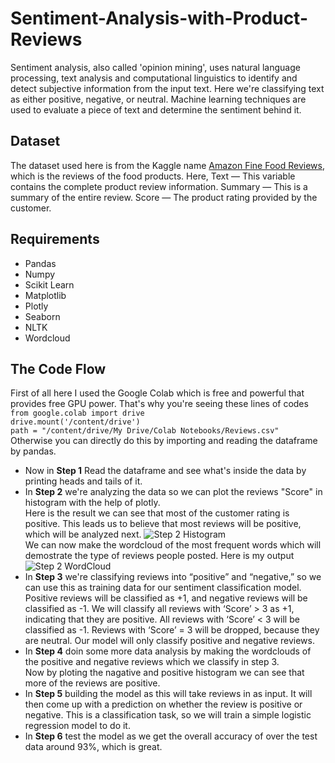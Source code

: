 # Sentiment-Analysis-with-Product-Reviews
Sentiment analysis, also called 'opinion mining', uses natural language processing, text analysis and computational linguistics to identify and detect subjective information from the input text. Here we're classifying text as either positive, negative, or neutral. Machine learning techniques are used to evaluate a piece of text and determine the sentiment behind it.

## Dataset
The dataset used here is from the Kaggle name [Amazon Fine Food Reviews](https://www.kaggle.com/snap/amazon-fine-food-reviews?select=Reviews.csv), which is the reviews of the food products. Here, Text — This variable contains the complete product review information.
Summary — This is a summary of the entire review.
Score — The product rating provided by the customer.

## Requirements
- Pandas
- Numpy
- Scikit Learn
- Matplotlib
- Plotly
- Seaborn
- NLTK
- Wordcloud

## The Code Flow
First of all here I used the Google Colab which is free and powerful that provides free GPU power. That's why you're seeing these lines of codes</br>```from google.colab import drive```\
```drive.mount('/content/drive')```\
```path = "/content/drive/My Drive/Colab Notebooks/Reviews.csv"```\
Otherwise you can directly do this by importing and reading the dataframe by pandas.</br>
- Now in **Step 1** Read the dataframe and see what's inside the data by printing heads and tails of it.
- In **Step 2** we're analyzing the data so we can plot the reviews "Score" in histogram with the help of plotly.</br>
Here is the result we can see that most of the customer rating is positive. This leads us to believe that most reviews will be positive, which will be analyzed next.
![Step 2 Histogram](Dragster.jpg)</br>
We can now make the wordcloud of the most frequent words which will demostrate the type of reviews people posted. Here is my output ![Step 2 WordCloud](Dragster.jpg)</br>
- In **Step 3** we're classifying reviews into “positive” and “negative,” so we can use this as training data for our sentiment classification model. Positive reviews will be classified as +1, and negative reviews will be classified as -1. We will classify all reviews with ‘Score’ > 3 as +1, indicating that they are positive. All reviews with ‘Score’ < 3 will be classified as -1. Reviews with ‘Score’ = 3 will be dropped, because they are neutral. Our model will only classify positive and negative reviews.
- In **Step 4** doin some more data analysis by making the wordclouds of the positive and negative reviews which we classify in step 3.</br>
Now by ploting the nagative and positive histogram we can see that more of the reviews are positive.
- In **Step 5** building the model as this will take reviews in as input. It will then come up with a prediction on whether the review is positive or negative. This is a classification task, so we will train a simple logistic regression model to do it.
- In **Step 6** test the model as we get the overall accuracy of over the test data around 93%, which is great.
